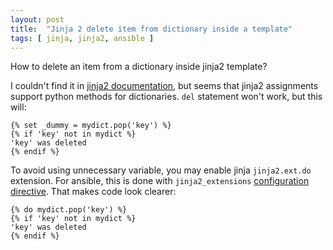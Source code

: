 ```yaml
---
layout: post
title:  "Jinja 2 delete item from dictionary inside a template"
tags: [ jinja, jinja2, ansible ]
---
```


How to delete an item from a dictionary inside jinja2 template?

I couldn't find it in [jinja2 documentation](https://jinja.palletsprojects.com/en/master/), but seems that jinja2 assignments support python methods for dictionaries. `del` statement won't work, but this will:

```jinja
{% set _dummy = mydict.pop('key') %}
{% if 'key' not in mydict %}
'key' was deleted
{% endif %}
```

To avoid using unnecessary variable, you may enable jinja `jinja2.ext.do` extension. For ansible, this is done with `jinja2_extensions` [configuration directive](https://docs.ansible.com/ansible/latest/reference_appendices/config.html#envvar-ANSIBLE_JINJA2_EXTENSIONS). That makes code look clearer:

```jinja
{% do mydict.pop('key') %}
{% if 'key' not in mydict %}
'key' was deleted
{% endif %}
```
